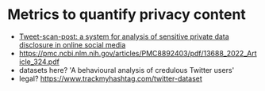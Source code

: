 

# Metrics to quantify privacy content

- [Tweet-scan-post: a system for analysis of sensitive private data disclosure in online social media](https://link.springer.com/article/10.1007/s10115-021-01592-2)
- https://pmc.ncbi.nlm.nih.gov/articles/PMC8892403/pdf/13688_2022_Article_324.pdf
- datasets here? 'A behavioural analysis of credulous Twitter users'
- legal? https://www.trackmyhashtag.com/twitter-dataset